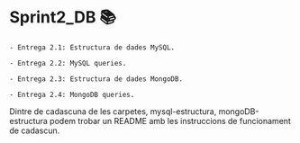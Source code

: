 # Sprint2_DB 📚

    - Entrega 2.1: Estructura de dades MySQL.

    - Entrega 2.2: MySQL queries.

    - Entrega 2.3: Estructura de dades MongoDB.

    - Entrega 2.4: MongoDB queries.

Dintre de cadascuna de les carpetes, mysql-estructura, mongoDB-estructura podem trobar un README amb les instruccions de funcionament de cadascun. 

